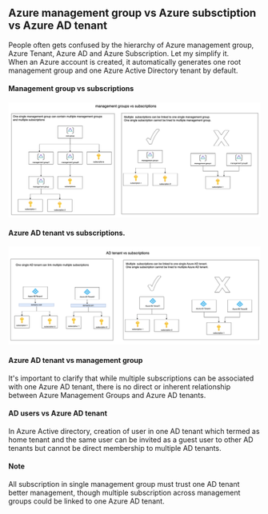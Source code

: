## Azure management group vs Azure subsctiption vs Azure AD tenant
People often gets confused by the hierarchy of Azure management group, Azure Tenant, Azure AD and Azure Subscription.
Let my simplify it.
<br />
When an Azure account is created, it automatically generates one root management group and one Azure Active Directory tenant by default.

#### Management group vs subscriptions
![group-vs-subs](./media/group-vs-subs.png)


#### Azure AD tenant vs subscriptions. 
![tenant-vs-subs](./media/tenant-vs-subs.png)

#### Azure AD tenant vs management group
It's important to clarify that while multiple subscriptions can be associated with one Azure AD tenant, there is no direct or inherent relationship between Azure Management Groups and Azure AD tenants.

#### AD users vs Azure AD tenant
In Azure Active directory, creation of user in one AD tenant which termed as home tenant and the same user can be invited as a guest user to other AD tenants but cannot be direct membership to multiple AD tenants. 

#### Note
All subscription in single management group must trust one AD tenant better management, though multiple subscription across management groups could be linked to one Azure AD tenant.
